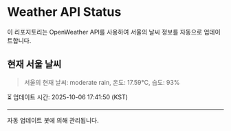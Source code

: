 
# Weather API Status

이 리포지토리는 OpenWeather API를 사용하여 서울의 날씨 정보를 자동으로 업데이트합니다.

## 현재 서울 날씨
> 서울의 현재 날씨: moderate rain, 온도: 17.59°C, 습도: 93%

⏳ 업데이트 시간: 2025-10-06 17:41:50 (KST)

---
자동 업데이트 봇에 의해 관리됩니다.
